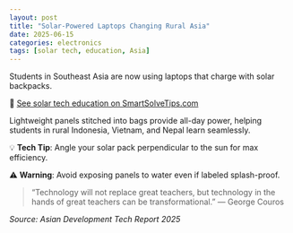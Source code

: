 ```yaml
---
layout: post
title: "Solar-Powered Laptops Changing Rural Asia"
date: 2025-06-15
categories: electronics
tags: [solar tech, education, Asia]
---
```


Students in Southeast Asia are now using laptops that charge with solar backpacks.

🔗 [See solar tech education on SmartSolveTips.com](https://www.smartsolvetips.com)

Lightweight panels stitched into bags provide all-day power, helping students in rural Indonesia, Vietnam, and Nepal learn seamlessly.

💡 **Tech Tip**: Angle your solar pack perpendicular to the sun for max efficiency.

⚠️ **Warning**: Avoid exposing panels to water even if labeled splash-proof.

> “Technology will not replace great teachers, but technology in the hands of great teachers can be transformational.” — George Couros

*Source: Asian Development Tech Report 2025*
